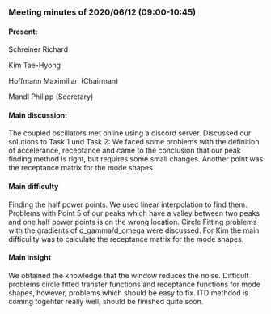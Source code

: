 ### Meeting minutes of 2020/06/12 (09:00-10:45)

#### Present:

Schreiner Richard 

Kim Tae-Hyong 

Hoffmann Maximilian (Chairman)

Mandl Philipp (Secretary)

#### Main discussion:

The coupled oscillators met online using a discord server. Discussed our solutions to Task 1 und Task 2: We faced some problems with the definition of accelerance, receptance and came to the conclusion that our peak finding method is right, but requires some small changes. Another point was the receptance matrix for the mode shapes.

#### Main difficulty

Finding the half power points. We used linear interpolation to find them. Problems with Point 5 of our peaks which have a valley between two peaks and one half power points is on the wrong location. Circle Fitting problems with the gradients of d_gamma/d_omega were discussed. For Kim the main difficulity was to calculate the receptance matrix for the mode shapes.

#### Main insight

We obtained the knowledge that the window reduces the noise. Difficult problems circle fitted transfer functions and receptance functions for mode shapes, however, problems which should be easy to fix. ITD methdod is coming togehter really well, should be finished quite soon.
